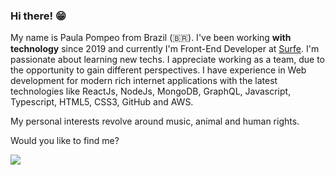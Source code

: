 ### **Hi there! 😁**

My name is Paula Pompeo from Brazil (🇧🇷). I've been working **with technology** since 2019 and currently I'm  Front-End Developer at [Surfe](https://www.surfe.com/). I'm passionate about learning new techs. I appreciate working as a team, due to the opportunity to gain different perspectives. I have experience in Web development for modern rich internet applications with the latest technologies like ReactJs, NodeJs, MongoDB, GraphQL, Javascript, Typescript, HTML5, CSS3, GitHub and AWS.


My personal interests revolve around music, animal and human rights.

Would you like to find me?

[<img src="https://img.shields.io/badge/linkedin-%230077B5.svg?&style=for-the-badge&logo=linkedin&logoColor=white" />](https://www.linkedin.com/in/paulapompeo/) 
